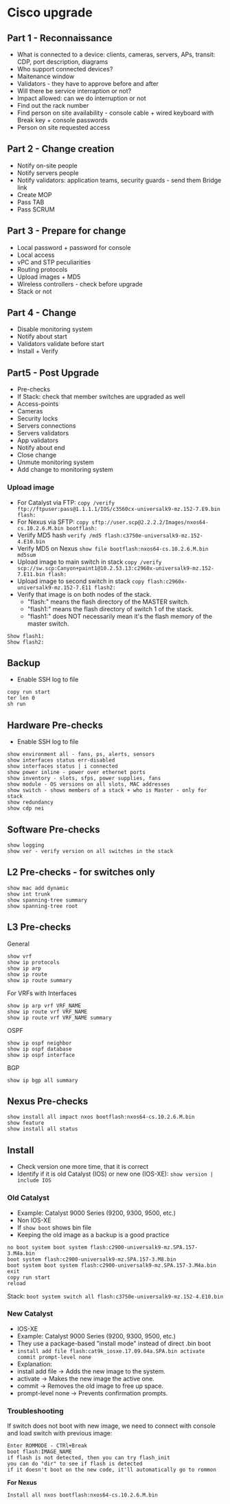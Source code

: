 # Cisco upgrade

## Part 1 - Reconnaissance

- What is connected to a device: clients, cameras, servers, APs, transit: CDP, port description, diagrams
- Who support connected devices?
- Maitenance window
- Validators - they have to approve before and after
- Will there be service interraption or not?
- Impact allowed: can we do interruption or not
- Find out the rack number
- Find person on site availability - console cable + wired keyboard with Break key + console passwords
- Person on site requested access

## Part 2 - Change creation

- Notify on-site people
- Notify servers people
- Notify validators: application teams, security guards - send them Bridge link
- Create MOP
- Pass TAB
- Pass SCRUM

## Part 3 - Prepare for change

- Local password + password for console
- Local access
- vPC and STP peculiarities
- Routing protocols
- Upload images + MD5
- Wireless controllers - check before upgrade
- Stack or not

## Part 4 - Change

- Disable monitoring system
- Notify about start
- Validators validate before start
- Install + Verify

## Part5 - Post Upgrade

- Pre-checks
- If Stack: check that member switches are upgraded as well
- Access-points
- Cameras
- Security locks
- Servers connections
- Servers validators
- App validators
- Notify about end
- Close change
- Unmute monitoring system
- Add change to monitoring system

### Upload image

- For Catalyst via FTP: `copy /verify ftp://ftpuser:pass@1.1.1.1/IOS/c3560cx-universalk9-mz.152-7.E9.bin flash:`
- For Nexus via SFTP: `copy sftp://user.scp@2.2.2.2/Images/nxos64-cs.10.2.6.M.bin bootflash:`
- Veriify MD5 hash `verify /md5 flash:c3750e-universalk9-mz.152-4.E10.bin`
- Verify MD5 on Nexus `show file bootflash:nxos64-cs.10.2.6.M.bin md5sum`
- Upload image to main switch in stack `copy /verify scp://sw.scp:Canyon+paint1@10.2.53.13:c2960x-universalk9-mz.152-7.E11.bin flash:`
- Upload image to second switch in stack `copy flash:c2960x-universalk9-mz.152-7.E11 flash2:`
- Verify that image is on both nodes of the stack.
    - "flash:" means the flash directory of the MASTER switch.
    - "flash1:" means the flash directory of switch 1 of the stack.
    - "flash1:" does NOT necessarily mean it's the flash memory of the master switch.

```
Show flash1:
Show flash2:
```

## Backup

- Enable SSH log to file

```
copy run start
ter len 0
sh run
```

## Hardware Pre-checks

- Enable SSH log to file

```
show environment all - fans, ps, alerts, sensors
show interfaces status err-disabled
show interfaces status | i connected
show power inline - power over ethernet ports
show inventory - slots, sfps, power supplies, fans
show module - OS versions on all slots, MAC addresses 
show switch - shows members of a stack + who is Master - only for stack
show redundancy
show cdp nei
```

## Software Pre-checks

```
show logging
show ver - verify version on all switches in the stack
```

## L2 Pre-checks - for switches only

```
show mac add dynamic
show int trunk
show spanning-tree summary
show spanning-tree root
```

## L3 Pre-checks

General

```
show vrf
show ip protocols
show ip arp
show ip route
show ip route summary
```

For VRFs with Interfaces

```
show ip arp vrf VRF_NAME
show ip route vrf VRF_NAME
show ip route vrf VRF_NAME summary
```

OSPF 

```
show ip ospf neighbor
show ip ospf database
show ip ospf interface
```

BGP

```
show ip bgp all summary
```

## Nexus Pre-checks

```
show install all impact nxos bootflash:nxos64-cs.10.2.6.M.bin
show feature
show install all status
```

## Install

- Check version one more time, that it is correct
- Identify if it is old Catalyst (IOS) or new one (IOS-XE): `show version | include IOS`

### Old Catalyst

- Example: Catalyst 9000 Series (9200, 9300, 9500, etc.)
- Non IOS-XE
- If `show boot` shows bin file
- Keeping the old image as a backup is a good practice

```
no boot system boot system flash:c2900-universalk9-mz.SPA.157-3.M4a.bin
boot system flash:c2900-universalk9-mz.SPA.157-3.M8.bin
boot system boot system flash:c2900-universalk9-mz.SPA.157-3.M4a.bin
exit
copy run start
reload
```

Stack: `boot system switch all flash:c3750e-universalk9-mz.152-4.E10.bin`

### New Catalyst

- IOS-XE
- Example: Catalyst 9000 Series (9200, 9300, 9500, etc.)
- They use a package-based "install mode" instead of direct .bin boot
- `install add file flash:cat9k_iosxe.17.09.04a.SPA.bin activate commit prompt-level none`
- Explanation:
- install add file → Adds the new image to the system.
- activate → Makes the new image the active one.
- commit → Removes the old image to free up space.
- prompt-level none → Prevents confirmation prompts.

### Troubleshooting

If switch does not boot with new image, we need to connect with console and load switch with previous image:

```
Enter ROMMODE - CTRl+Break
boot flash:IMAGE_NAME
if flash is not detected, then you can try flash_init
you can do "dir" to see if flash is detected
if it doesn't boot on the new code, it'll automatically go to rommon
```

**For Nexus**

```
Install all nxos bootflash:nxos64-cs.10.2.6.M.bin
```